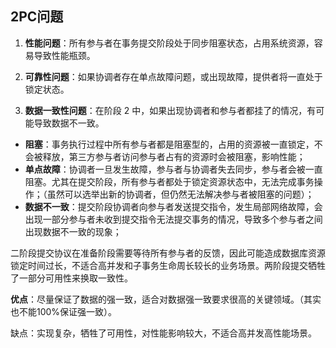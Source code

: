 ## 2PC问题

1) **性能问题**：所有参与者在事务提交阶段处于同步阻塞状态，占用系统资源，容易导致性能瓶颈。

2) **可靠性问题**：如果协调者存在单点故障问题，或出现故障，提供者将一直处于锁定状态。

3) **数据一致性问题**：在阶段 2 中，如果出现协调者和参与者都挂了的情况，有可能导致数据不一致。



- **阻塞**：事务执行过程中所有参与者都是阻塞型的，占用的资源被一直锁定，不会被释放，第三方参与者访问参与者占有的资源时会被阻塞，影响性能；
- **单点故障**：协调者一旦发生故障，参与者与协调者失去同步，参与者会被一直阻塞。尤其在提交阶段，所有参与者都处于锁定资源状态中，无法完成事务操作；（虽然可以选举出新的协调者，但仍然无法解决参与者被阻塞的问题）；
- **数据不一致**：提交阶段协调者向参与者发送提交指令，发生局部网络故障，会出现一部分参与者未收到提交指令无法提交事务的情况，导致多个参与者之间出现数据不一致的现象；



二阶段提交协议在准备阶段需要等待所有参与者的反馈，因此可能造成数据库资源锁定时间过长，不适合高并发和子事务生命周长较长的业务场景。两阶段提交牺牲了一部分可用性来换取一致性。 





**优点**：尽量保证了数据的强一致，适合对数据强一致要求很高的关键领域。（其实也不能100%保证强一致）。

缺点：实现复杂，牺牲了可用性，对性能影响较大，不适合高并发高性能场景。

